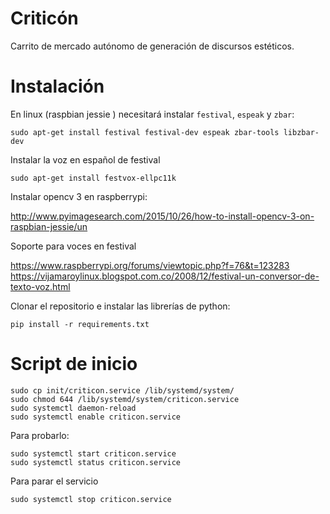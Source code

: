 # Criticón

Carrito de mercado autónomo de generación de discursos estéticos.


# Instalación

En linux (raspbian jessie ) necesitará instalar `festival`, `espeak` y `zbar`:

```
sudo apt-get install festival festival-dev espeak zbar-tools libzbar-dev
```

Instalar la voz en español de festival

```sudo apt-get install festvox-ellpc11k```

Instalar opencv 3 en raspberrypi:

http://www.pyimagesearch.com/2015/10/26/how-to-install-opencv-3-on-raspbian-jessie/un

Soporte para voces en festival


https://www.raspberrypi.org/forums/viewtopic.php?f=76&t=123283
https://vijamaroylinux.blogspot.com.co/2008/12/festival-un-conversor-de-texto-voz.html


Clonar el repositorio e instalar las librerías de python:

```
pip install -r requirements.txt
```


# Script de inicio
```
sudo cp init/criticon.service /lib/systemd/system/
sudo chmod 644 /lib/systemd/system/criticon.service
sudo systemctl daemon-reload
sudo systemctl enable criticon.service
```

Para probarlo:

```
sudo systemctl start criticon.service
sudo systemctl status criticon.service
```

Para parar el servicio

```
sudo systemctl stop criticon.service
```

